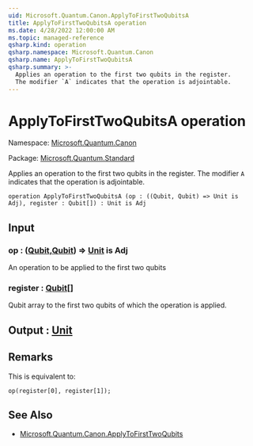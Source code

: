 ```yaml
---
uid: Microsoft.Quantum.Canon.ApplyToFirstTwoQubitsA
title: ApplyToFirstTwoQubitsA operation
ms.date: 4/28/2022 12:00:00 AM
ms.topic: managed-reference
qsharp.kind: operation
qsharp.namespace: Microsoft.Quantum.Canon
qsharp.name: ApplyToFirstTwoQubitsA
qsharp.summary: >-
  Applies an operation to the first two qubits in the register.
  The modifier `A` indicates that the operation is adjointable.
---
```


# ApplyToFirstTwoQubitsA operation

Namespace: [Microsoft.Quantum.Canon](xref:Microsoft.Quantum.Canon)

Package: [Microsoft.Quantum.Standard](https://nuget.org/packages/Microsoft.Quantum.Standard)


Applies an operation to the first two qubits in the register.The modifier `A` indicates that the operation is adjointable.

```qsharp
operation ApplyToFirstTwoQubitsA (op : ((Qubit, Qubit) => Unit is Adj), register : Qubit[]) : Unit is Adj
```


## Input

### op : ([Qubit](xref:microsoft.quantum.qsharp.valueliterals#qubit-literals),[Qubit](xref:microsoft.quantum.qsharp.valueliterals#qubit-literals)) => [Unit](xref:microsoft.quantum.qsharp.valueliterals#unit-literal)  is Adj

An operation to be applied to the first two qubits


### register : [Qubit](xref:microsoft.quantum.qsharp.valueliterals#qubit-literals)[]

Qubit array to the first two qubits of which the operation is applied.



## Output : [Unit](xref:microsoft.quantum.qsharp.valueliterals#unit-literal)



## Remarks

This is equivalent to:```qsharpop(register[0], register[1]);```

## See Also

- [Microsoft.Quantum.Canon.ApplyToFirstTwoQubits](xref:Microsoft.Quantum.Canon.ApplyToFirstTwoQubits)
